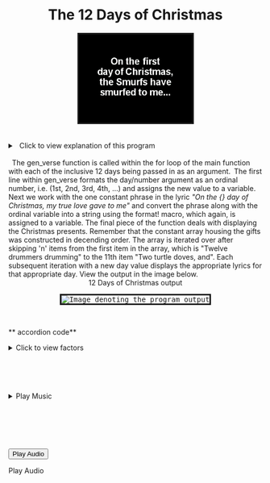 <h1 align="center">The 12 Days of Christmas</h1>
<p align="center"> 
        <img src = "images/Twelve_Smurfs_Of_Christmas.gif" alt="Image denoting the 12 Smurfs of Christmas"
          width="225"
          height="175"
          border="3"
        />
</p>
<br>
<details>
  <summary>&ensp;Click to view explanation of this program </summary><p></p>
  
  &ensp;Programatically, The 12 Days of Christmas has been constructed in different languages in multiple ways. Each day begins with the line _"On the {} day of Christmas my true love sent to me:"._&ensp;To handle this, within the for loop of the main function, each of the inclusive 12 days is being passed to the gen_verse function.&ensp;The first line within gen_verse formats the day/number argument as an ordinal number, i.e. (1st, 2nd, 3rd, 4th, ...) and assigns the new value to a variable.&ensp;Next we work with the one constant phrase in the lyric <em>"On the {} day of Christmas, my true love gave to me"</em> and converts this phrase along with the ordinal variable into a string using the format! macro, which again, is assigned to a variable.
  <br> <br>
  <b><li>The constant array listed in descending order.</li></b><br> 
  <b><li>The skip method.</b></li>
</ol>
<p></p></details>
<br>
&ensp;The gen_verse function is called within the for loop of the main function with each of the inclusive 12 days being passed in as an argument.&ensp;The first line within gen_verse formats the day/number argument as an ordinal number, i.e. (1st, 2nd, 3rd, 4th, ...) and assigns the new value to a variable.&ensp;Next we work with the one constant phrase in the lyric <em>"On the {} day of Christmas, my true love gave to me"</em> and convert the phrase along with the ordinal variable into a string using the format! macro, which again, is assigned to a variable. The final piece of the function deals with displaying the Christmas presents.  Remember that the constant array housing the gifts was constructed in decending order.  The array is iterated over after skipping 'n' items from the first item in the array, which is "Twelve drummers drumming" to the 11th item "Two turtle doves, and". Each subsequent iteration with a new day value displays the appropriate lyrics for that appropriate day.  View the output in the image below.
<div align="center">12 Days of Christmas output</div>
<p align="center">
        <kbd><img src = "images/output.gif" alt="Image denoting the program output"
          width="225"
          height="175"
          border="3"
          borderColor="red"
        /></kbd>
</p>
<br>

** accordion code**
<details>
  <summary>Click to view factors </summary><p></p>
<p></p><pre>
  * The constant array listed in descending order.
  * The skip method on Iterator.
  * The inclusive range in the for loop.
  <p></p>
</pre></details>



<br><br><br>

<details>
<summary> Play Music</summary>
<video  width = "300" height = "200" controls autoplay>
         <source src = "https://static.wikia.nocookie.net/smurfsfanon/images/6/68/Smurfs_-_The_Twelve_Smurfs_Of_Christmas.ogg/revision/latest?cb=20131220194922"" type ="video/ogg" />
         <source src = "/html5/foo.mp4" type = "video/mp4" />
         Your browser does not support the <video> element.
      </video>



<div class="mediaContainer" style="width:18px"><audio id="mwe_player_0" controls="autoplay" preload="auto" style="width:180px" class="kskin" data-durationhint="222.41569160998" data-startoffset="0" data-mwtitle="Smurfs_-_The_Twelve_Smurfs_Of_Christmas.ogg" data-mwprovider="local"><source src="https://static.wikia.nocookie.net/smurfsfanon/images/6/68/Smurfs_-_The_Twelve_Smurfs_Of_Christmas.ogg/revision/latest?cb=20131220194922" type="audio/ogg; codecs=&quot;vorbis&quot;" data-title="Original Ogg file (159 kbps)" data-shorttitle="Ogg source" data-width="0" data-height="0" data-bandwidth="158851" /></audio></div>
</summary>
</details>


<br><br><br><br>


<button type="button" onclick="handleBtnClick(event)" onKeyDown="handleBtnKeyDown(event)">
  Play Audio
  <audio id="audio" src="https://soundbible.com/mp3/Tyrannosaurus%20Rex%20Roar-SoundBible.com-807702404.mp3">
  
</audio>
</button>

<span role="button" tabindex="0"
 aria-pressed="true" onclick="handleBtnClick(event)"
 onKeyDown="handleBtnKeyDown(event)">
  Play Audio
</span>

<audio id="audio" src="https://soundbible.com/mp3/Tyrannosaurus%20Rex%20Roar-SoundBible.com-807702404.mp3">
  
</audio>

<br><br>
